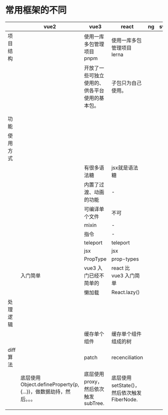 # 常用框架的不同

<!-- prettier-ignore-start -->
|          |vue2 | vue3       | react  | ng  | svelte | redom |     |    |
| -------- |------| ------ | -------- | --- | ------ | ----- | --- | --- |
| 项目结构 |        | 使用一库多包管理项目 pnpm   | 使用一库多包管理项目 lerna      |     |        |       |     | 我更喜欢 lerna        |
|          |      | 开放了一些可独立使用的、供各平台使用的基本包。 | 子包只为自己使用。        |     |        |       |     | vue3 的模块化做的更好 |
|          |      |          |        |     |        |       |     |    |
|          |      |          |        |     |        |       |     |    |
| 功能     |      |          |        |     |        |       |     |    |
| 使用方式 |       |          |        |     |        |       |     |    |
|          |      | 有很多语法糖   | jsx就是语法糖      |     |        |       |     |    |
|          |      | 内置了过渡、动画的功能      | -      |     |        |       |     |    |
|          |      | 可编译单个文件   | 不可      |     |        |       |     |    |
|          |      | mixin    | -      |     |        |       |     |    |
|          |      | 指令     | -      |     |        |       |     |    |
|          |      | teleport       | teleport     |     |        |       |     |    |
|          |      | jsx      | jsx    |     |        |       |     |    |
|          |      | PropType       | prop-types   |     |        |       |     |    |
|          |  入门简单    | vue3 入门已经不简单的       | react 比 vue3 入门简单     |     |        |       |     |    |
|          |      | 懒加载   | React.lazy() |     |        |       |     |    |
| 处理逻辑 |       |          |        |     |        |       |     |    |
|          |      | 缓存单个组件   | 缓存单个组件组成的树      |     |        |       |     |    |
| diff算法      |      | patch    | recenciliation            |     |        |       |     |    |
|          | 底层使用Object.defineProperty(p, {...})，做数据劫持，然后。。。     | 底层使用 proxy，然后依次触发 subTree.          | 底层使用 setState()，然后依次触发 FiberNode. |     |        |       |     |    |
|          |      |          |        |     |        |       |     |    |
<!-- prettier-ignore-end -->
